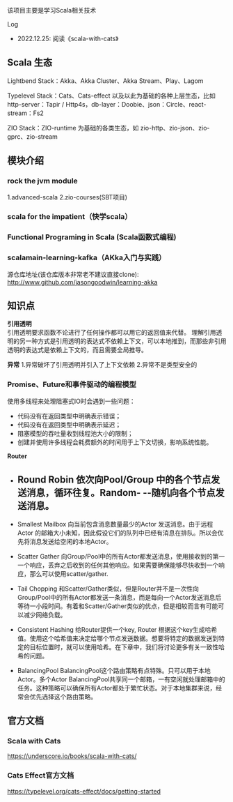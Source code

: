 该项目主要是学习Scala相关技术

Log

* 2022.12.25: 阅读《scala-with-cats》

## Scala 生态

Lightbend Stack：Akka、Akka Cluster、Akka Stream、Play、Lagom

Typelevel Stack：Cats、Cats-effect 以及以此为基础的各种上层生态，比如 http-server：Tapir /
Http4s，db-layer：Doobie、json：Circle、react-stream：Fs2

ZIO Stack：ZIO-runtime 为基础的各类生态，如 zio-http、zio-json、zio-gprc、zio-stream

## 模块介绍

### rock the jvm module

1.advanced-scala 2.zio-courses(SBT项目)

### scala for the impatient（快学scala）

### Functional Programing in Scala (Scala函数式编程)

### scalamain-learning-kafka（AKka入门与实践）

源仓库地址(该仓库版本非常老不建议直接clone): http://www.github.com/jasongoodwin/learning-akka

## 知识点

**引用透明**    
引用透明要求函数不论进行了任何操作都可以用它的返回值来代替。 理解引用透明的另一种方式是引用透明的表达式不依赖上下文，可以本地推到，而那些非引用透明的表达式是依赖上下文的，而且需要全局推导。

**异常**
1.异常破坏了引用透明并引入了上下文依赖 2.异常不是类型安全的

### Promise、Future和事件驱动的编程模型

使用多线程来处理阻塞式IO时会遇到一些问题：

* 代码没有在返回类型中明确表示错误；
* 代码没有在返回类型中明确表示延迟；
* 阻塞模型的吞吐量收到线程池大小的限制；
* 创建并使用许多线程会耗费额外的时间用于上下文切换，影响系统性能。

**Router**

* ## Round Robin 依次向Pool/Group 中的各个节点发送消息，循环往复。Random- --随机向各个节点发送消息。

* Smallest Mailbox 向当前包含消息数量最少的Actor 发送消息。由于远程Actor 的邮箱大小未知，因此假设它们的队列中已经有消息在排队。所以会优先将消息发送给空闲的本地Actor。

* Scatter Gather 向Group/Pool中的所有Actor都发送消息，使用接收到的第一一个响应，丢弃之后收到的任何其他响应。如果需要确保能够尽快收到一个响应，那么可以使用scatter/gather.

* Tail Chopping
  和Scatter/Gather类似，但是Router并不是一次性向Group/Pool中的所有Actor都发送一条消息，而是每向一个Actor发送消息后等待一小段时间。有着和Scatter/Gather类似的优点，但是相较而言有可能可以减少网络负载。

* Consistent Hashing 给Router提供一个key, Router
  根据这个key生成哈希值。使用这个哈希值来决定给哪个节点发送数据。想要将特定的数据发送到特定的目标位置时，就可以使用哈希。在下章中，我们将讨论更多有关一致性哈 希的问题。

* BalancingPool BalancingPool这个路由策略有点特殊。只可以用于本地Actor。多个Actor
  BalancingPool共享同一个邮箱，一有空闲就处理邮箱中的任务。这种策略可以确保所有Actor都处于繁忙状态。对于本地集群来说，经常会优先选择这个路由策略。

## 官方文档

### Scala with Cats

https://underscore.io/books/scala-with-cats/

### Cats Effect官方文档

https://typelevel.org/cats-effect/docs/getting-started





